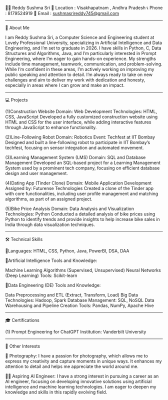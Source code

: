 👩‍🎓 Reddy Sushma Sri
📍 Location : Visakhapatnam , Andhra Pradesh 
📞 Phone : 8179524919 💌 Email : sushmasrireddy745@gmail.com

---------------------------------------------------------------------------------------------

🌟 About Me

I am Reddy Sushma Sri, a Computer Science and Engineering student at Lovely Professional University, specializing in Artificial Intelligence and Data Engineering, and I’m set to graduate in 2026. I have skills in Python, C, Data Structures and Algorithms, Java, and I’m particularly interested in Prompt Engineering, where I’m eager to gain hands-on experience. My strengths include time management, teamwork, communication, and problem-solving. While I’m confident in these areas, I’m actively working on improving my public speaking and attention to detail. I’m always ready to take on new challenges and aim to deliver my work with dedication and honesty, especially in areas where I can grow and make an impact.

------------------------------------------------------------------------------------------------------------

💻 Projects

(1)Construction Website
Domain: Web Development
Technologies: HTML, CSS, JavaScript
Developed a fully customized construction website using HTML and CSS for the user interface, while adding interactive features through JavaScript to enhance functionality.

(2)Line-Following Robot
Domain: Robotics
Event: Techfest at IIT Bombay
Designed and built a line-following robot to participate in IIT Bombay’s techfest, focusing on sensor integration and automated movement.

(3)Learning Management System (LMS)
Domain: SQL and Database Management
Developed an SQL-based project for a Learning Management System used by a prominent tech company, focusing on efficient database design and user management.

(4)Dating App (Tinder Clone)
Domain: Mobile Application Development
Assigned by: Futurense Technologies
Created a clone of the Tinder app with core functionalities, including user profile management and matching algorithms, as part of an assigned project.

(5)Bike Price Analysis
Domain: Data Analysis and Visualization
Technologies: Python
Conducted a detailed analysis of bike prices using Python to identify trends and provide insights to help increase bike sales in India through data visualization techniques.
         
-------------------------------------------------------------------------------------------------

🛠️ Technical Skills

📌Languages: HTML, CSS, Python, Java, PowerBI, DSA, DAA

📌Artificial Intelligence Tools and Knowledge:

Machine Learning Algorithms (Supervised, Unsupervised)
Neural Networks (Deep Learning)
Tools: Scikit-learn

📌Data Engineering (DE) Tools and Knowledge:

Data Preprocessing and ETL (Extract, Transform, Load)
Big Data Technologies: Hadoop, Spark
Database Management: SQL, NoSQL
Data Warehousing and Pipeline Creation
Tools: Pandas, NumPy, Apache Hive

---------------------------------------------------------------------------------------------------------------------------

🎓 Certifications 

(1) Prompt Engineering for ChatGPT
Institution: Vanderbilt University

-----------------------------------------------------------------------------------------------------------

🚀 Other Interests

📸 Photography: I have a passion for photography, which allows me to express my creativity and capture moments in unique ways. It enhances my attention to detail and helps me appreciate the world around me.

👩‍🎓 Aspiring AI Engineer: I have a strong interest in pursuing a career as an AI engineer, focusing on developing innovative solutions using artificial intelligence and machine learning technologies. I am eager to deepen my knowledge and skills in this rapidly evolving field.
